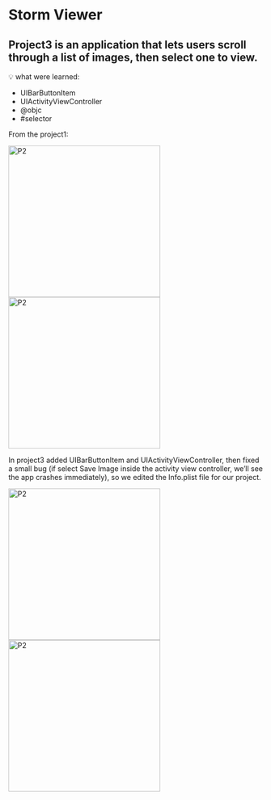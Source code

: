 #  Storm Viewer

## Project3 is an application that lets users scroll through a list of images, then select one to view. 

💡 what were learned:
- UIBarButtonItem
- UIActivityViewController
- @objc
- #selector


From the project1:

<img width="300" alt="P2" src="https://sun9-3.userapi.com/impg/B3xcr0yHpcHveIRP6cYSCaLcoSTTwQxGHSVR3A/2murruVUAXE.jpg?size=700x1398&quality=96&sign=bd07e6213b41509d551812f4c8fa0bd5&type=album"> <img width="300" alt="P2" src="https://sun9-45.userapi.com/impg/ZIJ50Uv5yjyPoojH6n7zZerBYzor0nKfFE_rxA/YLgszyIqFNk.jpg?size=501x1080&quality=96&sign=c2bd414c65b55ddc6811fc28d349b304&type=album">

 In project3 added UIBarButtonItem and UIActivityViewController, then fixed a small bug (if select Save Image inside the activity view controller, we’ll see the app crashes immediately), so we edited the Info.plist file for our project.

<img width="300" alt="P2" src="https://sun9-21.userapi.com/impg/JWADCQq3AsHzBm3ycK6yMnodDwUmSwxlgzP5Ug/MN1eM8FEfKY.jpg?size=518x1080&quality=96&sign=d42ac5886a753847c9bde6da1e6921e0&type=album"> <img width="300" alt="P2" src="https://sun9-32.userapi.com/impg/_j31Bb85TDP7kNzOPwaAoekdHok9xGoQwxg3AQ/M1rvXS4aUBw.jpg?size=517x1080&quality=96&sign=80f9f80fcc666999044f5827a96a07ab&type=album">
